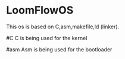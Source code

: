 # LoomFlowOS
This os is based on C,asm,makefile,ld (linker).

#C
C is being used for the kernel 


#asm
 Asm is being used for the bootloader
